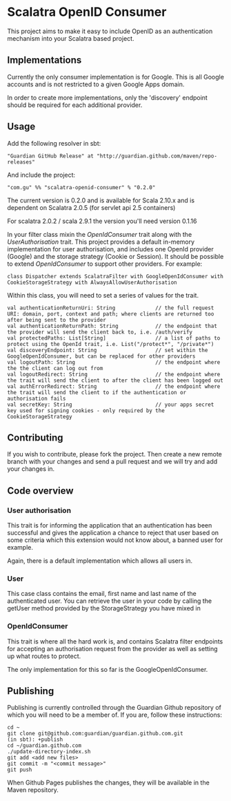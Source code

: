 # Scalatra OpenID Consumer

This project aims to make it easy to include OpenID as an authentication mechanism into your Scalatra based project.

## Implementations

Currently the only consumer implementation is for Google. This is all Google accounts and is not restricted to a given Google Apps domain.

In order to create more implementations, only the 'discovery' endpoint should be required for each additional provider.

## Usage

Add the following resolver in sbt:

    "Guardian GitHub Release" at "http://guardian.github.com/maven/repo-releases"
    
And include the project:    
    
    "com.gu" %% "scalatra-openid-consumer" % "0.2.0"

The current version is 0.2.0 and is available for Scala 2.10.x and is dependent on Scalatra 2.0.5 (for servlet api 2.5 containers)

For scalatra 2.0.2 / scala 2.9.1 the version you'll need version  0.1.16

In your filter class mixin the *OpenIdConsumer* trait along with the *UserAuthorisation* trait.  This project provides a default in-memory implementation for user authorisation, and includes one OpenId provider (Google) and the storage strategy (Cookie or Session).  It should be possible to extend *OpenIdConsumer* to support other providers.  For example:

    class Dispatcher extends ScalatraFilter with GoogleOpenIdConsumer with CookieStorageStrategy with AlwaysAllowUserAuthorisation

Within this class, you will need to set a series of values for the trait.
   
    val authenticationReturnUri: String             // the full request URI: domain, port, context and path; where clients are returned too after being sent to the provider
    val authenticationReturnPath: String            // the endpoint that the provider will send the client back to, i.e. /auth/verify
    val protectedPaths: List[String]                // a list of paths to protect using the OpenId trait, i.e. List("/protect*", "/private*")
    val discoveryEndpoint: String                   // set within the GoogleOpenIdConsumer, but can be replaced for other providers
    val logoutPath: String                          // the endpoint where the the client can log out from
    val logoutRedirect: String                      // the endpoint where the trait will send the client to after the client has been logged out
    val authErrorRedirect: String                   // the endpoint where the trait will send the client to if the authentication or authorisation fails
    val secretKey: String                           // your apps secret key used for signing cookies - only required by the CookieStorageStrategy

## Contributing

If you wish to contribute, please fork the project. Then create a new remote branch with your changes and send a pull request and we will try and add your changes in.

## Code overview

### User authorisation

This trait is for informing the application that an authentication has been successful and gives the application a chance to reject that user based on some criteria which this extension would not know about, a banned user for example.

Again, there is a default implementation which allows all users in.

### User

This case class contains the email, first name and last name of the authenticated user. You can retrieve the user in your code by calling the getUser method provided by the StorageStrategy you have mixed in

### OpenIdConsumer

This trait is where all the hard work is, and contains Scalatra filter endpoints for accepting an authorisation request from the provider as well as setting up what routes to protect.

The only implementation for this so far is the GoogleOpenIdConsumer.

## Publishing

Publishing is currently controlled through the Guardian Github repository of which you will need to be a member of.  If you are, follow these instructions:

    cd ~
    git clone git@github.com:guardian/guardian.github.com.git
    (in sbt): +publish
    cd ~/guardian.github.com
    ./update-directory-index.sh
    git add <add new files>
    git commit -m "<commit message>"
    git push

When Github Pages publishes the changes, they will be available in the Maven repository.
